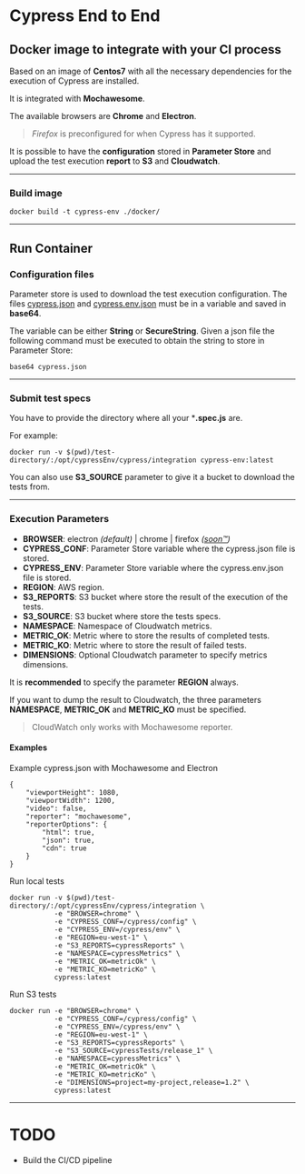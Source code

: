 # Cypress End to End 
## Docker image to integrate with your CI process

Based on an image of **Centos7** with all the necessary dependencies for the execution of Cypress are installed.

It is integrated with **Mochawesome**. 

The available browsers are **Chrome** and **Electron**.

>*Firefox* is preconfigured for when Cypress has it supported.

It is possible to have the **configuration** stored in **Parameter Store** and upload the test execution **report** to **S3** and **Cloudwatch**.

---

### Build image
~~~
docker build -t cypress-env ./docker/
~~~
---
## Run Container
### Configuration files
Parameter store is used to download the test execution configuration. The files [cypress.json](https://docs.cypress.io/guides/references/configuration.html#Options) and [cypress.env.json](https://docs.cypress.io/guides/guides/environment-variables.html#Option-2-cypress-env-json) must be in a variable and saved in **base64**.

The variable can be either **String** or **SecureString**. Given a json file the following command must be executed to obtain the string to store in Parameter Store:

~~~
base64 cypress.json
~~~
---
### Submit test specs

You have to provide the directory where all your ***.spec.js** are. 

For example:
~~~
docker run -v $(pwd)/test-directory/:/opt/cypressEnv/cypress/integration cypress-env:latest
~~~

You can also use **S3_SOURCE** parameter to give it a bucket to download the tests from.

---
### Execution Parameters

* **BROWSER**: electron *(default)* | chrome | firefox *([soon™](https://www.urbandictionary.com/define.php?term=soon%E2%84%A2))*
* **CYPRESS_CONF**: Parameter Store variable where the cypress.json file is stored.
* **CYPRESS_ENV**: Parameter Store variable where the cypress.env.json file is stored.
* **REGION**: AWS region.
* **S3_REPORTS**: S3 bucket where store the result of the execution of the tests.
* **S3_SOURCE**: S3 bucket where store the tests specs.
* **NAMESPACE**: Namespace of Cloudwatch metrics.
* **METRIC_OK**: Metric where to store the results of completed tests.
* **METRIC_KO**: Metric where to store the result of failed tests.
* **DIMENSIONS**: Optional Cloudwatch parameter to specify metrics dimensions.

It is **recommended** to specify the parameter **REGION** always.

If you want to dump the result to Cloudwatch, the three parameters **NAMESPACE**, **METRIC_OK** and **METRIC_KO** must be specified. 
>CloudWatch only works with Mochawesome reporter.

#### Examples
Example cypress.json with Mochawesome and Electron 
~~~
{
    "viewportHeight": 1080,
    "viewportWidth": 1200,
    "video": false,
    "reporter": "mochawesome",
    "reporterOptions": {
        "html": true,
        "json": true,
        "cdn": true
    }  
}
~~~

Run local tests
~~~
docker run -v $(pwd)/test-directory/:/opt/cypressEnv/cypress/integration \
           -e "BROWSER=chrome" \
           -e "CYPRESS_CONF=/cypress/config" \
           -e "CYPRESS_ENV=/cypress/env" \
           -e "REGION=eu-west-1" \
           -e "S3_REPORTS=cypressReports" \
           -e "NAMESPACE=cypressMetrics" \
           -e "METRIC_OK=metricOk" \
           -e "METRIC_KO=metricKo" \
           cypress:latest
~~~

Run S3 tests
~~~
docker run -e "BROWSER=chrome" \
           -e "CYPRESS_CONF=/cypress/config" \
           -e "CYPRESS_ENV=/cypress/env" \
           -e "REGION=eu-west-1" \
           -e "S3_REPORTS=cypressReports" \
           -e "S3_SOURCE=cypressTests/release_1" \
           -e "NAMESPACE=cypressMetrics" \
           -e "METRIC_OK=metricOk" \
           -e "METRIC_KO=metricKo" \
           -e "DIMENSIONS=project=my-project,release=1.2" \
           cypress:latest
~~~
---
# TODO
* Build the CI/CD pipeline